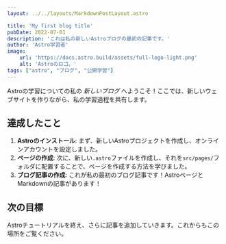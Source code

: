 ```yaml
---
layout: ../../layouts/MarkdownPostLayout.astro

title: 'My first blog title'
pubDate: 2022-07-01
description: 'これは私の新しいAstroブログの最初の記事です。'
author: 'Astro学習者'
image:
    url: 'https://docs.astro.build/assets/full-logo-light.png'
    alt: 'Astroのロゴ。'
tags: ["astro", "ブログ", "公開学習"]
---
```

Astroの学習についての私の _新しいブログ_ へようこそ！ここでは、新しいウェブサイトを作りながら、私の学習過程を共有します。
## 達成したこと
1. **Astroのインストール**: まず、新しいAstroプロジェクトを作成し、オンラインアカウントを設定しました。
2. **ページの作成**: 次に、新しい`.astro`ファイルを作成し、それを`src/pages/`フォルダに配置することで、ページを作成する方法を学びました。
3. **ブログ記事の作成**: これが私の最初のブログ記事です！AstroページとMarkdownの記事があります！
## 次の目標
Astroチュートリアルを終え、さらに記事を追加していきます。これからもこの場所をご覧ください。
